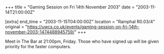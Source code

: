 +++
title = "Gaming Session on Fri 14th November 2003"
date = "2003-11-14T21:00:00Z"

[extra]
end_time = "2003-11-15T04:00:00Z"
location = "Ramphal R0.03/4"
original = "https://uwcs.co.uk/events/gaming-session-on-fri-14th-november-2003-1474488945759/"
+++

Meet in The Bar at 21:00pm, Friday. Those who have signed up will be given priority for the faster computers.

